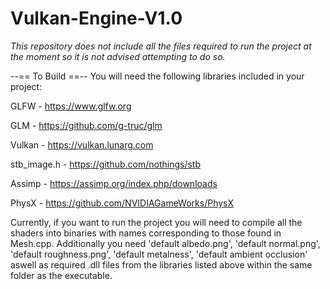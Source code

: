 # Vulkan-Engine-V1.0

*This repository does not include all the files required to run the project at the moment so it is not advised attempting to do so.*

--== To Build ==--
You will need the following libraries included in your project:

GLFW - https://www.glfw.org

GLM - https://github.com/g-truc/glm

Vulkan - https://vulkan.lunarg.com

stb_image.h - https://github.com/nothings/stb

Assimp - https://assimp.org/index.php/downloads

PhysX - https://github.com/NVIDIAGameWorks/PhysX

Currently, if you want to run the project you will need to compile all the shaders into binaries with names corresponding to those found in Mesh.cpp.
Additionally you need 'default albedo.png', 'default normal.png', 'default roughness.png', 'default metalness', 'default ambient occlusion' aswell as required .dll files from the libraries listed above within the same folder as the executable. 
